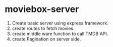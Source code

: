 # moviebox-server

1. Create basic server using express framework.
2. create routes to fetch movies.
3. create middle ware function to call TMDB API.
4. create Pagination on server side.
